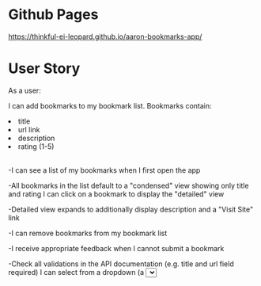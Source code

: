 <h1> Github Pages </h1>

https://thinkful-ei-leopard.github.io/aaron-bookmarks-app/

<h1> User Story </h1>

As a user:

I can add bookmarks to my bookmark list. Bookmarks contain:

<li>title</li>
<li>url link</li>
<li>description</li>
<li>rating (1-5)</li>

<br>

-I can see a list of my bookmarks when I first open the app

-All bookmarks in the list default to a "condensed" view showing only title and rating
I can click on a bookmark to display the "detailed" view

-Detailed view expands to additionally display description and a "Visit Site" link

-I can remove bookmarks from my bookmark list

-I receive appropriate feedback when I cannot submit a bookmark

-Check all validations in the API documentation (e.g. title and url field required)
I can select from a dropdown (a <select> element) a "minimum rating" to filter the list by all bookmarks rated at or above the chosen selection